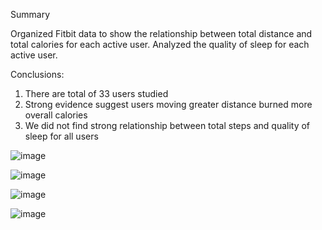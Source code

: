 Summary

Organized Fitbit data to show the relationship between total distance and total calories for each active user. Analyzed the quality of sleep for each active user. 

Conclusions:
1) There are total of 33 users studied
2) Strong evidence suggest users moving greater distance burned more overall calories
3) We did not find strong relationship between total steps and quality of sleep for all users 

![image](https://user-images.githubusercontent.com/119978382/218623759-0cd95a0c-503d-4f36-bf65-74fd05e30f24.png)

![image](https://user-images.githubusercontent.com/119978382/218623924-91f8874f-3e41-4016-b3b0-436a3c21723b.png)

![image](https://user-images.githubusercontent.com/119978382/218624016-44931b69-7d33-4287-bcc7-4c947c253490.png)

![image](https://user-images.githubusercontent.com/119978382/218624094-33b85d1f-f8f4-4835-b1b6-a1366a0e9018.png)

